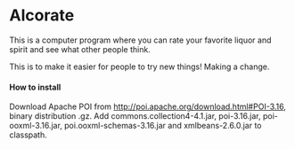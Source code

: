 # Alcorate
This is a computer program where you can rate your favorite liquor and spirit and see what other people think.

This is to make it easier for people to try new things! Making a change.

#### How to install
Download Apache POI from http://poi.apache.org/download.html#POI-3.16, binary distribution .gz. Add commons.collection4-4.1.jar, poi-3.16.jar, poi-ooxml-3.16.jar, poi.ooxml-schemas-3.16.jar and xmlbeans-2.6.0.jar to classpath.

